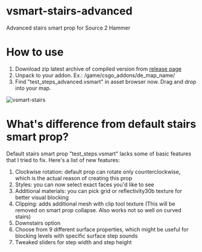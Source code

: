 # vsmart-stairs-advanced
 Advanced stairs smart prop for Source 2 Hammer

# How to use
1. Download zip latest archive of compiled version from [release page](https://github.com/OrelStealth/vsmart-stairs-advanced/releases)
2. Unpack to your addon. Ex.: /game/csgo_addons/de_map_name/
3. Find "test_steps_advanced.vsmart" in asset browser now. Drag and drop into your map.

![vsmart-stairs](https://github.com/OrelStealth/vsmart-stairs-advanced/assets/10109891/262770d7-2932-401a-8bb6-ef9bd9d6d096)

# What's difference from default stairs smart prop?
Default stairs smart prop "test_steps.vsmart" lacks some of basic features that I tried to fix. Here's a list of new features:
1. Clockwise rotation: default prop can rotate only counterclockwise, which is the actual reason of creating this prop
2. Styles: you can now select exact faces you'd like to see
3. Additional materials: you can pick grid or reflectivity30b texture for better visual blocking
4. Clipping: adds additional mesh with clip tool texture (This will be removed on smart prop collapse. Also works not so well on curved stairs)
5. Downstairs option
6. Choose from 9 different surface properties, which might be useful for blocking levels with specific surface step sounds
7. Tweaked sliders for step width and step height
